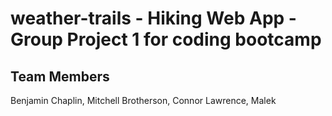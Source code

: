 # weather-trails - Hiking Web App - Group Project 1 for coding bootcamp

## Team Members
Benjamin Chaplin, Mitchell Brotherson, Connor Lawrence, Malek
